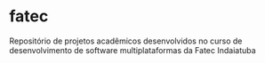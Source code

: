 # fatec
Repositório de projetos acadêmicos desenvolvidos no curso de desenvolvimento de software multiplataformas da Fatec Indaiatuba  
